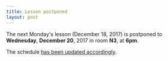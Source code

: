 ```yaml
---
title: Lesson postponed
layout: post
---
```


The next Monday's lesson (December 18, 2017) is postponed to **Wednesday**, **December 20**, 2017 in room **N3**, at **6pm**.

The schedule [has been updated accordingly]({{site.baseurl}}/assets/planning-2017.pdf).
